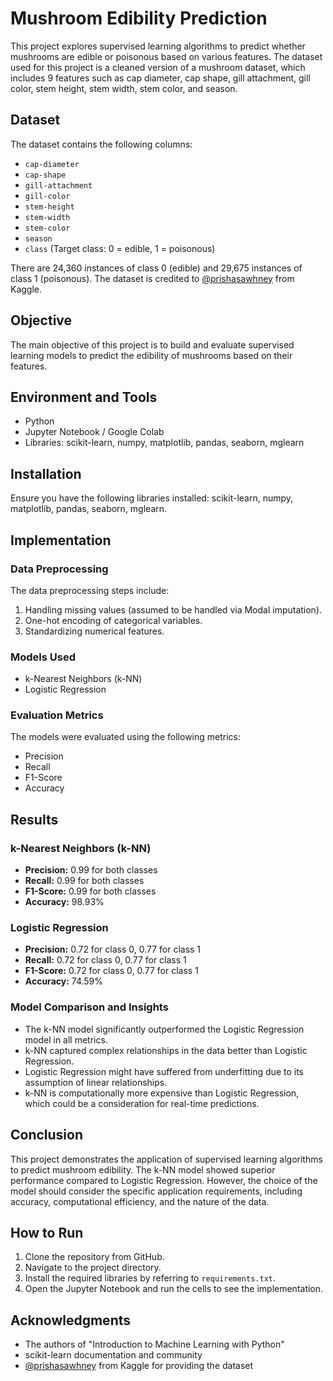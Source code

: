 # Mushroom Edibility Prediction

This project explores supervised learning algorithms to predict whether mushrooms are edible or poisonous based on various features. The dataset used for this project is a cleaned version of a mushroom dataset, which includes 9 features such as cap diameter, cap shape, gill attachment, gill color, stem height, stem width, stem color, and season.

## Dataset

The dataset contains the following columns:

- `cap-diameter`
- `cap-shape`
- `gill-attachment`
- `gill-color`
- `stem-height`
- `stem-width`
- `stem-color`
- `season`
- `class` (Target class: 0 = edible, 1 = poisonous)

There are 24,360 instances of class 0 (edible) and 29,675 instances of class 1 (poisonous).
The dataset is credited to [@prishasawhney](https://www.kaggle.com/prishasawhney) from Kaggle.

## Objective

The main objective of this project is to build and evaluate supervised learning models to predict the edibility of mushrooms based on their features.

## Environment and Tools

- Python
- Jupyter Notebook / Google Colab
- Libraries: scikit-learn, numpy, matplotlib, pandas, seaborn, mglearn

## Installation

Ensure you have the following libraries installed: scikit-learn, numpy, matplotlib, pandas, seaborn, mglearn.

## Implementation

### Data Preprocessing

The data preprocessing steps include:

1. Handling missing values (assumed to be handled via Modal imputation).
2. One-hot encoding of categorical variables.
3. Standardizing numerical features.

### Models Used

- k-Nearest Neighbors (k-NN)
- Logistic Regression

### Evaluation Metrics

The models were evaluated using the following metrics:

- Precision
- Recall
- F1-Score
- Accuracy

## Results

### k-Nearest Neighbors (k-NN)

- **Precision:** 0.99 for both classes
- **Recall:** 0.99 for both classes
- **F1-Score:** 0.99 for both classes
- **Accuracy:** 98.93%

### Logistic Regression

- **Precision:** 0.72 for class 0, 0.77 for class 1
- **Recall:** 0.72 for class 0, 0.77 for class 1
- **F1-Score:** 0.72 for class 0, 0.77 for class 1
- **Accuracy:** 74.59%

### Model Comparison and Insights

- The k-NN model significantly outperformed the Logistic Regression model in all metrics.
- k-NN captured complex relationships in the data better than Logistic Regression.
- Logistic Regression might have suffered from underfitting due to its assumption of linear relationships.
- k-NN is computationally more expensive than Logistic Regression, which could be a consideration for real-time predictions.

## Conclusion

This project demonstrates the application of supervised learning algorithms to predict mushroom edibility. The k-NN model showed superior performance compared to Logistic Regression. However, the choice of the model should consider the specific application requirements, including accuracy, computational efficiency, and the nature of the data.

## How to Run

1. Clone the repository from GitHub.
2. Navigate to the project directory.
3. Install the required libraries by referring to `requirements.txt`.
4. Open the Jupyter Notebook and run the cells to see the implementation.

## Acknowledgments

- The authors of "Introduction to Machine Learning with Python"
- scikit-learn documentation and community
- [@prishasawhney](https://www.kaggle.com/prishasawhney) from Kaggle for providing the dataset
